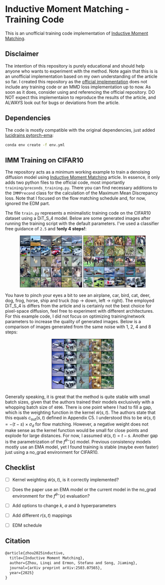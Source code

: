 # Inductive Moment Matching - Training Code

This is an unofficial training code implementation of [Inductive Moment Matching](https://arxiv.org/abs/2503.07565). 

## Disclaimer

The intention of this repository is purely educational and should help anyone who wants to experiment with the method. Note again that this is is an unofficial implementation based on my own understanding of the article so far. I created this repository as the [official implementation](https://github.com/lumalabs/imm) does not include any training code or an MMD loss implementation up to now. As soon as it does, consider using and referencing the official repository. DO NOT expect this implementaion to reproduce the results of the article, and ALWAYS look out for bugs or deviations from the article.


## Dependencies

The code is mostly compatible with the original dependencies, just added [lucidrains pytorch-ema](https://github.com/lucidrains/ema-pytorch):
```sh
conda env create -f env.yml
```

## IMM Training on CIFAR10

The repository acts as a minimum working example to train a denoising diffusion model using [Inductive Moment Matching](https://arxiv.org/abs/2503.07565) article. In essence, it only adds two python files to the official code, most importantly ```training/preconds_training.py```. There you can find necessary additions to the ```IMMPrecond``` class for the calculation of the Maximum Mean Discrepancy loss. 
Note that I focused on the flow matching schedule and, for now, ignored the EDM part.

The file ```train.py``` represents a minimalistic training code on the CIFAR10 dataset using a DiT_S_4 model. Below are some generated images after running the training script with the default parameters. I've used a classifier free guidance of ``2.5`` and **!only 4 steps!**:

<p align="center">
  <img src="examples/cifar10_A.jpg" width="40%"/>
  <img src="examples/cifar10_B.jpg" width="40%"/>
</p>

You have to pinch your eyes a bit to see an airplane, car, bird, cat, deer, dog, frog, horse, ship and truck (top -> down, left -> right). The employed DiT_S_4 is differs from the article and is certainly not the best choice for pixel-space diffusion, feel free to experiment with different architectures. For this example code, I did not focus on optimizing training/network parameters to increase the quality of generated images. Below is a comparison of images generated from the same noise with 1, 2, 4 and 8 steps:

<p align="center">
  <img src="examples/cifar10_steps.jpg" width="40%"/>
</p>

Generally speaking, it is great that the method is quite stable with small batch sizes, given that the authors trained their models exclusively with a whopping batch size of ``4096``. There is one point where I had to fill a gap, which is the weighting function in the kernel $\tilde w(s,t)$. The authors state that this equals $c_\mathrm{out}(s,t)$ defined in Appendix C5. I understood this to be $\tilde w(s,t) = -(t-s) \times \sigma_d$ for flow matching. However, a negative weight does not make sense as the kernel function would be small for close points and explode for large distances. For now, I assumed  $\tilde w(s,t) = t-s$. Another gap is the parametrization of the $f^{\theta -}(x)$ model. Previous consistency models mostly use an EMA model, yet I found training is stable (maybe even faster) just using a no_grad environment for CIFAR10.

## Checklist

- [ ] Kernel weighting $\tilde w(s,t)$, is it correctly implemented?
- [ ] Does the paper use an EMA model or the current model in the no_grad environment for the $f^{\theta -}(x)$ evaluation?
- [ ] Add options to change $k$, $a$ and $b$ hyperparameters 
- [ ] Add different $r(s,t)$ mappings
- [ ] EDM schedule


## Citation

```
@article{zhou2025inductive,
  title={Inductive Moment Matching},
  author={Zhou, Linqi and Ermon, Stefano and Song, Jiaming},
  journal={arXiv preprint arXiv:2503.07565},
  year={2025}
}
```

